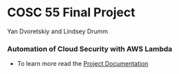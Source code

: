 # COSC 55 Final Project
Yan Dvoretskiy and Lindsey Drumm

### Automation of Cloud Security with AWS Lambda

- To learn more read the [Project Documentation](https://github.com/lindseydrumm/CS55-FinalProject/wiki)
